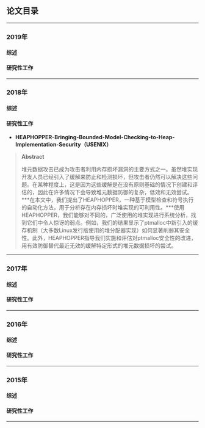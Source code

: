 ## 论文目录
---
### 2019年
#### 综述

#### 研究性工作

---
### 2018年
#### 综述

#### 研究性工作

* **HEAPHOPPER-Bringing-Bounded-Model-Checking-to-Heap-Implementation-Security（USENIX）**
> **Abstract**
>
> 堆元数据攻击已成为攻击者利用内存损坏漏洞的主要方式之一。虽然堆实现开发人员已经引入了缓解来防止和检测损坏，但攻击者仍然可以解决这些问题。在某种程度上，这是因为这些缓解是在没有原则基础的情况下创建和评估的，因此在许多情况下会导致堆元数据防御的复杂，低效和无效尝试。***在本文中，我们提出了HEAPHOPPER，一种基于模型检查和符号执行的自动化方法，用于分析存在内存损坏时堆实现的可利用性。***使用HEAPHOPPER，我们能够对不同的，广泛使用的堆实现进行系统分析，找到它们中令人惊讶的弱点。例如，我们的结果显示了ptmalloc中新引入的缓存机制（大多数Linux发行版使用的堆分配器实现）如何显著削弱其安全性。此外，HEAPHOPPER指导我们实施和评估对ptmalloc安全性的改进，用有效防御替代最近无效的缓解特定形式的堆元数据损坏的尝试。

---
### 2017年
#### 综述

#### 研究性工作

---
### 2016年
#### 综述

#### 研究性工作

---
### 2015年
#### 综述

#### 研究性工作

---


